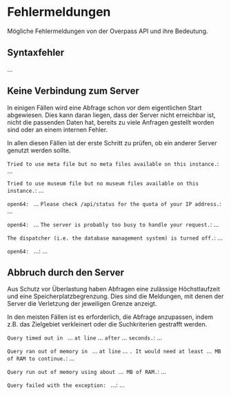 Fehlermeldungen
===============

Mögliche Fehlermeldungen von der Overpass API und ihre Bedeutung.

## Syntaxfehler

...

## Keine Verbindung zum Server

In einigen Fällen wird eine Abfrage schon vor dem eigentlichen Start abgewiesen.
Dies kann daran liegen,
dass der Server nicht erreichbar ist,
nicht die passenden Daten hat,
bereits zu viele Anfragen gestellt worden sind
oder an einem internen Fehler.

In allen diesen Fällen ist der erste Schritt zu prüfen,
ob ein anderer Server genutzt werden sollte.

``Tried to use meta file but no meta files available on this instance.``:
...

``Tried to use museum file but no museum files available on this instance.``:
...

``open64: `` ... ``Please check /api/status for the quota of your IP address.``:
...

``open64: `` ... ``The server is probably too busy to handle your request.``:
...

``The dispatcher (i.e. the database management system) is turned off.``:
...

``open64: `` ...:
...

## Abbruch durch den Server

Aus Schutz vor Überlastung haben Abfragen eine zulässige Höchstlaufzeit und eine Speicherplatzbegrenzung.
Dies sind die Meldungen,
mit denen der Server die Verletzung der jeweiligen Grenze anzeigt.

In den meisten Fällen ist es erforderlich,
die Abfrage anzupassen,
indem z.B. das Zielgebiet verkleinert
oder die Suchkriterien gestrafft werden.

``Query timed out in `` ... `` at line `` ... `` after `` ... ``seconds.``:
...

``Query ran out of memory in `` ... `` at line `` ... ``. It would need at least ``...`` MB of RAM to continue.``:
...

``Query run out of memory using about ``...`` MB of RAM.``:
...

``Query failed with the exception: `` ...:
...
